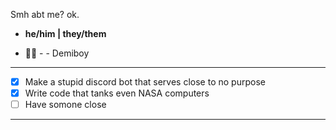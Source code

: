 Smh abt me? ok. 

- **he/him | they/them**

- 🏳️‍🌈 - - Demiboy

----------------------------------------------------------------

 - [x] Make a stupid discord bot that serves close to no purpose
 - [x] Write code that tanks even NASA computers
 - [ ] Have somone close 

--------------------------------------------------------------

